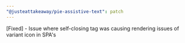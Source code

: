 ```yaml
---
"@justeattakeaway/pie-assistive-text": patch
---
```


[Fixed] - Issue where self-closing tag was causing rendering issues of variant icon in SPA's
